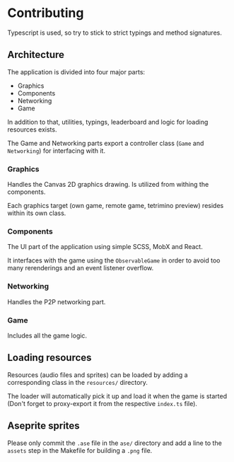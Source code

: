# Contributing

Typescript is used, so try to stick to strict typings and method signatures.

## Architecture

The application is divided into four major parts:

 * Graphics
 * Components
 * Networking
 * Game

In addition to that, utilities, typings, leaderboard and logic for loading resources exists.

The Game and Networking parts export a controller class (`Game` and `Networking`) for interfacing with it.

### Graphics

Handles the Canvas 2D graphics drawing. Is utilized from withing the components.

Each graphics target (own game, remote game, tetrimino preview) resides within its own class.

### Components

The UI part of the application using simple SCSS, MobX and React.

It interfaces with the game using the `ObservableGame` in order to avoid too many rerenderings and an event listener overflow.

### Networking

Handles the P2P networking part.

### Game

Includes all the game logic.


## Loading resources

Resources (audio files and sprites) can be loaded by adding a corresponding class in the `resources/` directory.

The loader will automatically pick it up and load it when the game is started (Don't forget to proxy-export it from the respective `index.ts` file).

## Aseprite sprites

Please only commit the `.ase` file in the `ase/` directory and add a line to the `assets` step in the Makefile for building a `.png` file.
